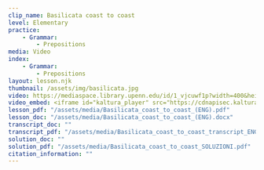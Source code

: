 ```yaml
---
clip_name: Basilicata coast to coast
level: Elementary
practice: 
    - Grammar: 
        - Prepositions
media: Video
index: 
    - Grammar: 
        - Prepositions
layout: lesson.njk
thumbnail: /assets/img/basilicata.jpg
video: https://mediaspace.library.upenn.edu/id/1_vjcuwf1p?width=400&height=285&playerId=52628472
video_embed: <iframe id="kaltura_player" src="https://cdnapisec.kaltura.com/p/1147242/sp/114724200/embedIframeJs/uiconf_id/9757771/partner_id/1147242?iframeembed=true&playerId=kaltura_player&entry_id=1_vjcuwf1p&flashvars[streamerType]=auto&amp;flashvars[localizationCode]=en&amp;flashvars[sideBarContainer.plugin]=true&amp;flashvars[sideBarContainer.position]=left&amp;flashvars[sideBarContainer.clickToClose]=true&amp;flashvars[chapters.plugin]=true&amp;flashvars[chapters.layout]=vertical&amp;flashvars[chapters.thumbnailRotator]=false&amp;flashvars[streamSelector.plugin]=true&amp;flashvars[EmbedPlayer.SpinnerTarget]=videoHolder&amp;flashvars[dualScreen.plugin]=true&amp;flashvars[Kaltura.addCrossoriginToIframe]=true&amp;&wid=1_nccvehgi" width="400" height="285" allowfullscreen webkitallowfullscreen mozAllowFullScreen allow="autoplay *; fullscreen *; encrypted-media *" sandbox="allow-downloads allow-forms allow-same-origin allow-scripts allow-top-navigation allow-pointer-lock allow-popups allow-modals allow-orientation-lock allow-popups-to-escape-sandbox allow-presentation allow-top-navigation-by-user-activation" frameborder="0" title="Basilicata_coast_to_coast"></iframe>
lesson_pdf: "/assets/media/Basilicata_coast_to_coast_(ENG).pdf"
lesson_doc: "/assets/media/Basilicata_coast_to_coast_(ENG).docx"
transcript_doc: ""
transcript_pdf: "/assets/media/Basilicata_coast_to_coast_transcript_ENG.pdf"
solution_doc: ""
solution_pdf: "/assets/media/Basilicata_coast_to_coast_SOLUZIONI.pdf"
citation_information: ""
---
```

